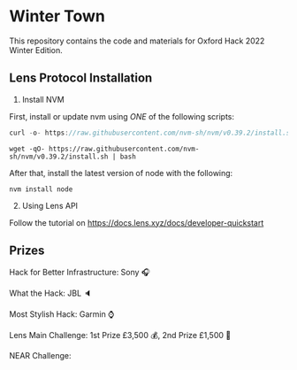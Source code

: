 # Winter Town

This repository contains the code and materials for Oxford Hack 2022 Winter Edition.

## Lens Protocol Installation
1. Install NVM

First, install or update nvm using *ONE* of the following scripts:
```javascript
curl -o- https://raw.githubusercontent.com/nvm-sh/nvm/v0.39.2/install.sh | bash
```
```
wget -qO- https://raw.githubusercontent.com/nvm-sh/nvm/v0.39.2/install.sh | bash
```

After that, install the latest version of node with the following:
```
nvm install node
```

2. Using Lens API

Follow the tutorial on https://docs.lens.xyz/docs/developer-quickstart

## Prizes
Hack for Better Infrastructure: Sony :headphones:

What the Hack: JBL :speaker:

Most Stylish Hack: Garmin :watch:

Lens Main Challenge: 1st Prize £3,500 :moneybag:, 2nd Prize £1,500 :money_with_wings:

NEAR Challenge: 
